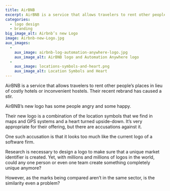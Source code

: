 ```yaml
---
title: AirBNB
excerpt: AirBNB is a service that allows travelers to rent other people’s places in lieu of costly hotels or inconvenient hostels. Their recent rebrand has caused a stir.
categories:
  - logo design
  - branding
big_image_alt: Airbnb’s new Logo
image: Airbnb-new-Logo.jpg
aux_images:
  - 
    aux_image: airbnb-log-automation-anywhere-logo.jpg
    aux_image_alt: AirBNB logo and Automation Anywhere logo
  - 
    aux_image: locations-symbols-and-heart.png
    aux_image_alt: Location Symbols and Heart
---
```

AirBNB is a service that allows travelers to rent other people’s places in lieu of costly hotels or inconvenient hostels. Their recent rebrand has caused a stir.

AirBNB’s new logo has some people angry and some happy.

Their new logo is a combination of the location symbols that we find in maps and GPS systems and a heart turned upside-down. It’s very appropriate for their offering, but there are accusations against it.

One such accusation is that it looks too much like the current logo of a software firm.

Research is necessary to design a logo to make sure that a unique market identifier is created. Yet, with millions and millions of logos in the world, could any one person or even one team create something completely unique anymore?

However, as the marks being compared aren’t in the same sector, is the similarity even a problem?